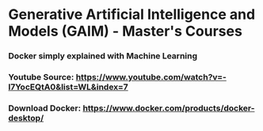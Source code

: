 # Generative Artificial Intelligence and Models (GAIM) - Master's Courses
### Docker simply explained with Machine Learning

### Youtube Source: https://www.youtube.com/watch?v=-l7YocEQtA0&list=WL&index=7

### Download Docker: https://www.docker.com/products/docker-desktop/
